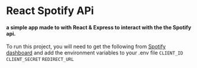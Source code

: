 # React Spotify APi

#### a simple app made to with React & Express to interact with the the Spotify api.

To run this project, you will need to get the following from [Spotify dashboard](https://developer.spotify.com/) and add the environment variables to your .env file
`CLIENT_ID`
`CLIENT_SECRET`
`REDIRECT_URL`
